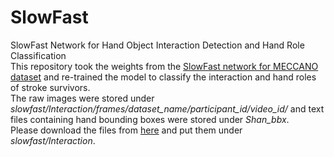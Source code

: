 # SlowFast
SlowFast Network for Hand Object Interaction Detection and Hand Role Classification  
This repository took the weights from the [SlowFast network for MECCANO dataset](https://github.com/fpv-iplab/MECCANO) and re-trained the model to classify the interaction and hand roles of stroke survivors.  
The raw images were stored under _slowfast/Interaction/frames/dataset_name/participant_id/video_id/_ and text files containing hand bounding boxes were stored under _Shan_bbx_.  
Please download the files from [here](https://drive.google.com/drive/folders/1cc71O4XT0etAUXAAbIXLQANWnE7LHPnn?usp=sharing) and put them under _slowfast/Interaction_.

